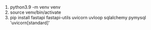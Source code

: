 1. python3.9 -m venv venv
2. source venv/bin/activate
3. pip install fastapi fastapi-utils uvicorn uvloop sqlalchemy pymysql 'uvicorn[standard]'

